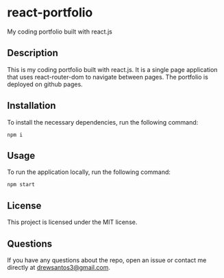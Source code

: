# react-portfolio
My coding portfolio built with react.js

## Description
This is my coding portfolio built with react.js. It is a single page application that uses react-router-dom to navigate between pages. The portfolio is deployed on github pages.

## Installation
To install the necessary dependencies, run the following command:
```
npm i
```

## Usage
To run the application locally, run the following command:
```
npm start
```

## License
This project is licensed under the MIT license.

## Questions
If you have any questions about the repo, open an issue or contact me directly at drewsantos3@gmail.com.


